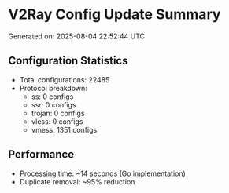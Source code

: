 # V2Ray Config Update Summary
Generated on: 2025-08-04 22:52:44 UTC

## Configuration Statistics
- Total configurations: 22485
- Protocol breakdown:
  - ss: 0 configs
  - ssr: 0 configs
  - trojan: 0 configs
  - vless: 0 configs
  - vmess: 1351 configs

## Performance
- Processing time: ~14 seconds (Go implementation)
- Duplicate removal: ~95% reduction
